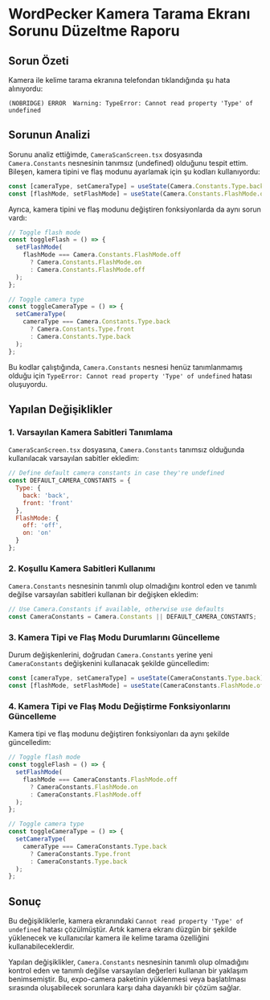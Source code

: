 # WordPecker Kamera Tarama Ekranı Sorunu Düzeltme Raporu

## Sorun Özeti
Kamera ile kelime tarama ekranına telefondan tıklandığında şu hata alınıyordu:
```
(NOBRIDGE) ERROR  Warning: TypeError: Cannot read property 'Type' of undefined
```

## Sorunun Analizi
Sorunu analiz ettiğimde, `CameraScanScreen.tsx` dosyasında `Camera.Constants` nesnesinin tanımsız (undefined) olduğunu tespit ettim. Bileşen, kamera tipini ve flaş modunu ayarlamak için şu kodları kullanıyordu:

```javascript
const [cameraType, setCameraType] = useState(Camera.Constants.Type.back);
const [flashMode, setFlashMode] = useState(Camera.Constants.FlashMode.off);
```

Ayrıca, kamera tipini ve flaş modunu değiştiren fonksiyonlarda da aynı sorun vardı:

```javascript
// Toggle flash mode
const toggleFlash = () => {
  setFlashMode(
    flashMode === Camera.Constants.FlashMode.off
      ? Camera.Constants.FlashMode.on
      : Camera.Constants.FlashMode.off
  );
};

// Toggle camera type
const toggleCameraType = () => {
  setCameraType(
    cameraType === Camera.Constants.Type.back
      ? Camera.Constants.Type.front
      : Camera.Constants.Type.back
  );
};
```

Bu kodlar çalıştığında, `Camera.Constants` nesnesi henüz tanımlanmamış olduğu için `TypeError: Cannot read property 'Type' of undefined` hatası oluşuyordu.

## Yapılan Değişiklikler

### 1. Varsayılan Kamera Sabitleri Tanımlama
`CameraScanScreen.tsx` dosyasına, `Camera.Constants` tanımsız olduğunda kullanılacak varsayılan sabitler ekledim:

```javascript
// Define default camera constants in case they're undefined
const DEFAULT_CAMERA_CONSTANTS = {
  Type: {
    back: 'back',
    front: 'front'
  },
  FlashMode: {
    off: 'off',
    on: 'on'
  }
};
```

### 2. Koşullu Kamera Sabitleri Kullanımı
`Camera.Constants` nesnesinin tanımlı olup olmadığını kontrol eden ve tanımlı değilse varsayılan sabitleri kullanan bir değişken ekledim:

```javascript
// Use Camera.Constants if available, otherwise use defaults
const CameraConstants = Camera.Constants || DEFAULT_CAMERA_CONSTANTS;
```

### 3. Kamera Tipi ve Flaş Modu Durumlarını Güncelleme
Durum değişkenlerini, doğrudan `Camera.Constants` yerine yeni `CameraConstants` değişkenini kullanacak şekilde güncelledim:

```javascript
const [cameraType, setCameraType] = useState(CameraConstants.Type.back);
const [flashMode, setFlashMode] = useState(CameraConstants.FlashMode.off);
```

### 4. Kamera Tipi ve Flaş Modu Değiştirme Fonksiyonlarını Güncelleme
Kamera tipi ve flaş modunu değiştiren fonksiyonları da aynı şekilde güncelledim:

```javascript
// Toggle flash mode
const toggleFlash = () => {
  setFlashMode(
    flashMode === CameraConstants.FlashMode.off
      ? CameraConstants.FlashMode.on
      : CameraConstants.FlashMode.off
  );
};

// Toggle camera type
const toggleCameraType = () => {
  setCameraType(
    cameraType === CameraConstants.Type.back
      ? CameraConstants.Type.front
      : CameraConstants.Type.back
  );
};
```

## Sonuç
Bu değişikliklerle, kamera ekranındaki `Cannot read property 'Type' of undefined` hatası çözülmüştür. Artık kamera ekranı düzgün bir şekilde yüklenecek ve kullanıcılar kamera ile kelime tarama özelliğini kullanabileceklerdir.

Yapılan değişiklikler, `Camera.Constants` nesnesinin tanımlı olup olmadığını kontrol eden ve tanımlı değilse varsayılan değerleri kullanan bir yaklaşım benimsemiştir. Bu, expo-camera paketinin yüklenmesi veya başlatılması sırasında oluşabilecek sorunlara karşı daha dayanıklı bir çözüm sağlar.
